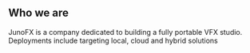 ## Who we are

JunoFX is a company dedicated to building a fully portable VFX studio. Deployments include targeting local, cloud and hybrid solutions
